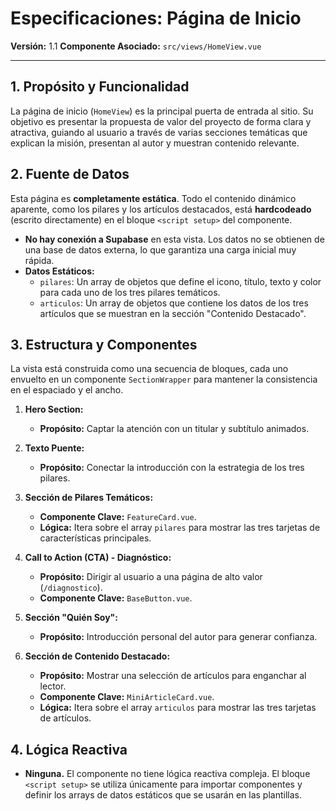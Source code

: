 # Especificaciones: Página de Inicio

**Versión:** 1.1
**Componente Asociado:** `src/views/HomeView.vue`

---

## 1. Propósito y Funcionalidad

La página de inicio (`HomeView`) es la principal puerta de entrada al sitio. Su objetivo es presentar la propuesta de valor del proyecto de forma clara y atractiva, guiando al usuario a través de varias secciones temáticas que explican la misión, presentan al autor y muestran contenido relevante.

## 2. Fuente de Datos

Esta página es **completamente estática**. Todo el contenido dinámico aparente, como los pilares y los artículos destacados, está **hardcodeado** (escrito directamente) en el bloque `<script setup>` del componente.

- **No hay conexión a Supabase** en esta vista. Los datos no se obtienen de una base de datos externa, lo que garantiza una carga inicial muy rápida.
- **Datos Estáticos:**
    - `pilares`: Un array de objetos que define el icono, título, texto y color para cada uno de los tres pilares temáticos.
    - `articulos`: Un array de objetos que contiene los datos de los tres artículos que se muestran en la sección "Contenido Destacado".

## 3. Estructura y Componentes

La vista está construida como una secuencia de bloques, cada uno envuelto en un componente `SectionWrapper` para mantener la consistencia en el espaciado y el ancho.

1.  **Hero Section:**
    - **Propósito:** Captar la atención con un titular y subtítulo animados.

2.  **Texto Puente:**
    - **Propósito:** Conectar la introducción con la estrategia de los tres pilares.

3.  **Sección de Pilares Temáticos:**
    - **Componente Clave:** `FeatureCard.vue`.
    - **Lógica:** Itera sobre el array `pilares` para mostrar las tres tarjetas de características principales.

4.  **Call to Action (CTA) - Diagnóstico:**
    - **Propósito:** Dirigir al usuario a una página de alto valor (`/diagnostico`).
    - **Componente Clave:** `BaseButton.vue`.

5.  **Sección "Quién Soy":**
    - **Propósito:** Introducción personal del autor para generar confianza.

6.  **Sección de Contenido Destacado:**
    - **Propósito:** Mostrar una selección de artículos para enganchar al lector.
    - **Componente Clave:** `MiniArticleCard.vue`.
    - **Lógica:** Itera sobre el array `articulos` para mostrar las tres tarjetas de artículos.

## 4. Lógica Reactiva

- **Ninguna.** El componente no tiene lógica reactiva compleja. El bloque `<script setup>` se utiliza únicamente para importar componentes y definir los arrays de datos estáticos que se usarán en las plantillas.
